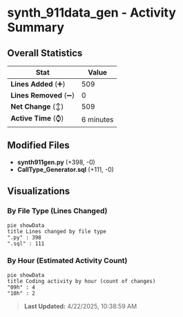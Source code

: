 # synth_911data_gen - Activity Summary 

## Overall Statistics

| Stat                   | Value                                                             |
| ---------------------- | ----------------------------------------------------------------- |
| **Lines Added** (➕)   | 509                                          |
| **Lines Removed** (➖) | 0                                        |
| **Net Change** (↕)    | 509                |
| **Active Time** (⌚)   | 6 minutes |


## Modified Files
- **synth911gen.py** (+398, -0)
- **CallType_Generator.sql** (+111, -0)

## Visualizations

### By File Type (Lines Changed)

```mermaid
pie showData
title Lines changed by file type
".py" : 398
".sql" : 111
```

### By Hour (Estimated Activity Count)

```mermaid
pie showData
title Coding activity by hour (count of changes)
"09h" : 4
"10h" : 2
```


> **Last Updated:** 4/22/2025, 10:38:59 AM